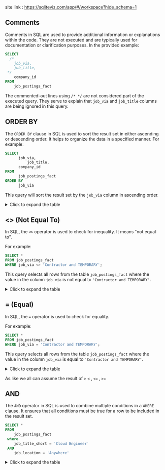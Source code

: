 
site link : https://sqliteviz.com/app/#/workspace?hide_schema=1

## Comments

Comments in SQL are used to provide additional information or explanations within the code. They are not executed and are typically used for documentation or clarification purposes. In the provided example:

```sql
SELECT
  /*
    job_via,
    job_title,
 */
 	company_id
FROM
	job_postings_fact
```

The commented-out lines using `/* */` are not considered part of the executed query. They serve to explain that `job_via` and `job_title` columns are being ignored in this query.

## ORDER BY

The `ORDER BY` clause in SQL is used to sort the result set in either ascending or descending order. It helps to organize the data in a specified manner. For example:

```sql
SELECT
	  job_via,
          job_title,
 	  company_id
FROM
	  job_postings_fact
ORDER BY
 	  job_via
```

This query will sort the result set by the `job_via` column in ascending order.

<details>
  <summary>Click to expand the table</summary>
<img src="https://github.com/sajjadrahman56/Data-Analytics/assets/67529599/65f0fe1c-7cc6-4409-97f5-ea6bb89a6d65" alt="Table" width="800" height="400">
</details>

## <> (Not Equal To)

In SQL, the `<>` operator is used to check for inequality. It means "not equal to". 

For example:

```sql
SELECT *
FROM job_postings_fact
WHERE job_via <> 'Contractor and TEMPORARY';
```

This query selects all rows from the table `job_postings_fact` where the value in the column `job_via` is not equal to `'Contractor and TEMPORARY'`.

<details>
  <summary>Click to expand the table</summary>
<img src="https://github.com/sajjadrahman56/Data-Analytics/assets/67529599/16a01439-fb4f-42d5-ac71-b00334bb5fb3" alt="Table" width="800" height="400">
</details>

## = (Equal)

In SQL, the `=` operator is used to check for equality. 

For example:

```sql
SELECT *
FROM job_postings_fact
WHERE job_via = 'Contractor and TEMPORARY';
```

This query selects all rows from the table `job_postings_fact` where the value in the column `job_via` is equal to `'Contractor and TEMPORARY'`.

<details>
  <summary>Click to expand the table</summary>
<img src="https://github.com/sajjadrahman56/Data-Analytics/assets/67529599/0a180dc8-c3a8-46b5-bb14-7695451f75b6" alt="Table" width="800" height="400">
</details>

As like we all can assume the result of `>` `<` , `<=` , `>=`

## AND

The `AND` operator in SQL is used to combine multiple conditions in a `WHERE` clause. It ensures that all conditions must be true for a row to be included in the result set.

```sql
SELECT *
FROM
	job_postings_fact
 where 
 	job_title_short = 'Cloud Engineer' 
 AND
 	job_location = 'Anywhere'
```

<details>
  <summary>Click to expand the table</summary>
<img src="https://github.com/sajjadrahman56/Data-Analytics/assets/67529599/bfb511f6-8b6c-4732-8660-062e9dd57aa8" alt="Table" width="800" height="400">
</details>

 <!-- 38 min -->
